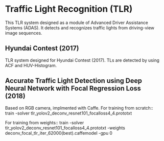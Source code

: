 # Traffic Light Recognition (TLR)
This TLR system designed as a module of Advanced Driver Assistance Systems (ADAS).
It detects and recognizes traffic lights from driving-view image sequences.

## Hyundai Contest (2017)
TLR system designed for Hyundai Contest (2017).
TLs are detected by using ACF and HUV-Histogram.

## Accurate Traffic Light Detection using Deep Neural Network with Focal Regression Loss (2018)
Based on RGB camera, implmented with Caffe.
For training from scratch::
train -solver tlr_yolov2_deconv_resnet101_focalloss4_4.prototxt

For training from weights::
train -solver tlr_yolov2_deconv_resnet101_focalloss4_4.prototxt -weights deconv_focal_tlr_iter_62000(best).caffemodel -gpu 0